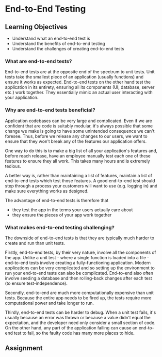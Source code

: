 # End-to-End Testing

## Learning Objectives
- Understand what an end-to-end test is
- Understand the benefits of end-to-end testing
- Understand the challenges of creating end-to-end tests

### What are end-to-end tests?

End-to-end tests are at the opposite end of the spectrum to unit tests. Unit tests take the smallest piece of an application (usually functions) and ensure it works as expected. End-to-end tests on the other hand test the application in its entirety, ensuring all its components (UI, database, server etc.) work together. They essentially mimic an actual user interacting with your application. 

### Why are end-to-end tests beneficial?

Application codebases can be very large and complicated. Even if we are confident that are code is suitably modular, it's always possible that some change we make is going to have some unintended consequence we can't foresee. Thus, before we release any changes to our users, we want to ensure that they won't break any of the features our application offers.

One way to do this is to make a big list of all your application's features and, before reach release, have an employee manually test each one of these features to ensure they all work. This takes many hours and is extremely tedious.

A better way is, rather than maintaining a list of features, maintain a list of end-to-end tests which test those features. A good end-to-end test should step through a process your customers will want to use (e.g. logging in) and make sure everything works as designed.

The advantage of end-to-end tests is therefore that
- they test the app in the terms your users actually care about
- they ensure the pieces of your app work together

### What makes end-to-end testing challenging?

The downside of end-to-end tests is that they are typically much harder to create and run than unit tests. 

Firstly, end-to-end tests, by their very nature, involve all the components of the app. Unlike a unit test - where a single function is loaded into a file - end-to-end tests involve creating a fully-functioning application. Modern applications can be very complicated and so setting up the environment to run your end-to-end tests can also be complicated. End-to-end also often involve seeding a database and then rolling-back changes after each test (to ensure test-independence).

Secondly, end-to-end are much more computationally expensive than unit tests. Because the entire app needs to be fired up, the tests require more computational power and take longer to run.

Thirdly, end-to-end tests can be harder to debug. When a unit test fails, it's usually because an error was thrown or because a value didn't equal the expectation, and the developer need only consider a small section of code. On the other hand, any part of the application failing can cause an end-to-end test to fail, so the faulty code has many more places to hide.

## Assignment
